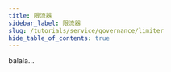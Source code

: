 ```yaml
---
title: 限流器
sidebar_label: 限流器
slug: /tutorials/service/governance/limiter
hide_table_of_contents: true
---
```

balala...